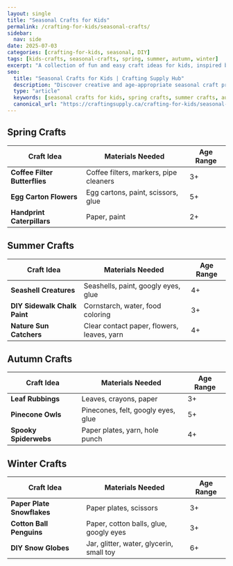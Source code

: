 ```yaml
---
layout: single
title: "Seasonal Crafts for Kids"
permalink: /crafting-for-kids/seasonal-crafts/
sidebar:
  nav: side
date: 2025-07-03
categories: [crafting-for-kids, seasonal, DIY]
tags: [kids-crafts, seasonal-crafts, spring, summer, autumn, winter]
excerpt: "A collection of fun and easy craft ideas for kids, inspired by the four seasons."
seo:
  title: "Seasonal Crafts for Kids | Crafting Supply Hub"
  description: "Discover creative and age-appropriate seasonal craft projects for kids, from spring flowers to winter snowflakes."
  type: "article"
  keywords: [seasonal crafts for kids, spring crafts, summer crafts, autumn crafts, winter crafts]
  canonical_url: "https://craftingsupply.ca/crafting-for-kids/seasonal-crafts/"
---
```


## Spring Crafts

| Craft Idea | Materials Needed | Age Range |
|---|---|---|
| **Coffee Filter Butterflies** | Coffee filters, markers, pipe cleaners | 3+ |
| **Egg Carton Flowers** | Egg cartons, paint, scissors, glue | 5+ |
| **Handprint Caterpillars** | Paper, paint | 2+ |

## Summer Crafts

| Craft Idea | Materials Needed | Age Range |
|---|---|---|
| **Seashell Creatures** | Seashells, paint, googly eyes, glue | 4+ |
| **DIY Sidewalk Chalk Paint** | Cornstarch, water, food coloring | 3+ |
| **Nature Sun Catchers** | Clear contact paper, flowers, leaves, yarn | 4+ |

## Autumn Crafts

| Craft Idea | Materials Needed | Age Range |
|---|---|---|
| **Leaf Rubbings** | Leaves, crayons, paper | 3+ |
| **Pinecone Owls** | Pinecones, felt, googly eyes, glue | 5+ |
| **Spooky Spiderwebs** | Paper plates, yarn, hole punch | 4+ |

## Winter Crafts

| Craft Idea | Materials Needed | Age Range |
|---|---|---|
| **Paper Plate Snowflakes** | Paper plates, scissors | 3+ |
| **Cotton Ball Penguins** | Paper, cotton balls, glue, googly eyes | 3+ |
| **DIY Snow Globes** | Jar, glitter, water, glycerin, small toy | 6+ |